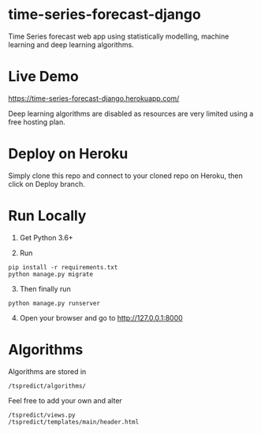 # time-series-forecast-django
Time Series forecast web app using statistically modelling, machine learning and deep learning algorithms.

# Live Demo
https://time-series-forecast-django.herokuapp.com/

Deep learning algorithms are disabled as resources are very limited using a free hosting plan.

# Deploy on Heroku
Simply clone this repo and connect to your cloned repo on Heroku, then click on Deploy branch.

# Run Locally
1. Get Python 3.6+

2. Run
```
pip install -r requirements.txt
python manage.py migrate
```

3. Then finally run
```
python manage.py runserver
```

4. Open your browser and go to http://127.0.0.1:8000

# Algorithms
Algorithms are stored in 
```
/tspredict/algorithms/
```

Feel free to add your own and alter 
```
/tspredict/views.py
/tspredict/templates/main/header.html
```
